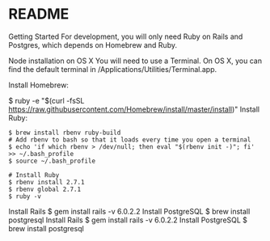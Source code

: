 # README

Getting Started
For development, you will only need Ruby on Rails and Postgres, which depends on Homebrew and Ruby.

Node installation on OS X
You will need to use a Terminal. On OS X, you can find the default terminal in /Applications/Utilities/Terminal.app.

Install Homebrew:

$ ruby -e "$(curl -fsSL https://raw.githubusercontent.com/Homebrew/install/master/install)"
Install Ruby:

    $ brew install rbenv ruby-build
    # Add rbenv to bash so that it loads every time you open a terminal
    $ echo 'if which rbenv > /dev/null; then eval "$(rbenv init -)"; fi' >> ~/.bash_profile
    $ source ~/.bash_profile

    # Install Ruby
    $ rbenv install 2.7.1
    $ rbenv global 2.7.1
    $ ruby -v
Install Rails
    $ gem install rails -v 6.0.2.2
Install PostgreSQL
    $ brew install postgresql
Install Rails
    $ gem install rails -v 6.0.2.2
Install PostgreSQL
    $ brew install postgresql

